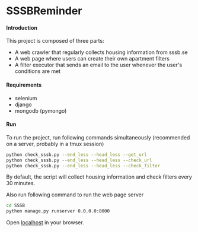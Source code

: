 # SSSBReminder

#### Introduction

This project is composed of three parts:

- A web crawler that regularly collects housing information from sssb.se
- A web page where users can create their own apartment filters
- A filter executor that sends an email to the user whenever the user's conditions are met

#### Requirements

- selenium
- django
- mongodb (pymongo)

#### Run

To run the project, run following commands simultaneously (recommended on a server, probably in a tmux session)

```bash
python check_sssb.py --end_less --head_less --get_url  
python check_sssb.py --end_less --head_less --check_url
python check_sssb.py --end_less --head_less --check_filter
```

By default, the script will collect housing information and check filters every 30 minutes.

Also run following command to run the web page server

```bash
cd SSSB
python manage.py runserver 0.0.0.0:8000
```

Open [localhost](http://localhost:8000) in your browser.
